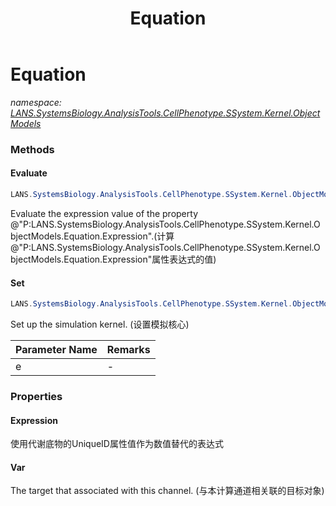 ﻿---
title: Equation
---

# Equation
_namespace: [LANS.SystemsBiology.AnalysisTools.CellPhenotype.SSystem.Kernel.ObjectModels](N-LANS.SystemsBiology.AnalysisTools.CellPhenotype.SSystem.Kernel.ObjectModels.html)_





### Methods

#### Evaluate
```csharp
LANS.SystemsBiology.AnalysisTools.CellPhenotype.SSystem.Kernel.ObjectModels.Equation.Evaluate
```
Evaluate the expression value of the property @"P:LANS.SystemsBiology.AnalysisTools.CellPhenotype.SSystem.Kernel.ObjectModels.Equation.Expression".(计算@"P:LANS.SystemsBiology.AnalysisTools.CellPhenotype.SSystem.Kernel.ObjectModels.Equation.Expression"属性表达式的值)

#### Set
```csharp
LANS.SystemsBiology.AnalysisTools.CellPhenotype.SSystem.Kernel.ObjectModels.Equation.Set(LANS.SystemsBiology.AnalysisTools.CellPhenotype.SSystem.Kernel.Kernel)
```
Set up the simulation kernel.
 (设置模拟核心)

|Parameter Name|Remarks|
|--------------|-------|
|e|-|



### Properties

#### Expression
使用代谢底物的UniqueID属性值作为数值替代的表达式
#### Var
The target that associated with this channel.
 (与本计算通道相关联的目标对象)
